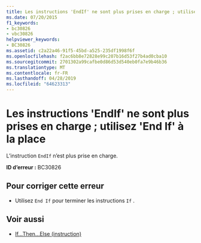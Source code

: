 ```yaml
---
title: Les instructions 'EndIf' ne sont plus prises en charge ; utilisez 'End If' à la place
ms.date: 07/20/2015
f1_keywords:
- bc30826
- vbc30826
helpviewer_keywords:
- BC30826
ms.assetid: c2a22a46-91f5-45bd-a525-235df1998f6f
ms.openlocfilehash: f2ac6bb8e72828e99c207b16d53f27b4ad0cba10
ms.sourcegitcommit: 2701302a99cafbe0d86d53d540eb0fa7e9b46b36
ms.translationtype: MT
ms.contentlocale: fr-FR
ms.lasthandoff: 04/28/2019
ms.locfileid: "64623313"
---
```

# <a name="endif-statements-are-no-longer-supported-use-end-if-instead"></a>Les instructions 'EndIf' ne sont plus prises en charge ; utilisez 'End If' à la place
L’instruction `EndIf` n’est plus prise en charge.  
  
 **ID d’erreur :** BC30826  
  
## <a name="to-correct-this-error"></a>Pour corriger cette erreur  
  
- Utilisez `End If` pour terminer les instructions `If` .  
  
## <a name="see-also"></a>Voir aussi

- [If...Then...Else (instruction)](../../visual-basic/language-reference/statements/if-then-else-statement.md)
